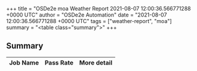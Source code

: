 +++
title = "OSDe2e moa Weather Report 2021-08-07 12:00:36.566771288 +0000 UTC"
author = "OSDe2e Automation"
date = "2021-08-07 12:00:36.566771288 +0000 UTC"
tags = ["weather-report", "moa"]
summary = "<table class=\"summary\"></table>"
+++
## Summary

| Job Name | Pass Rate | More detail |
|----------|-----------|-------------|





